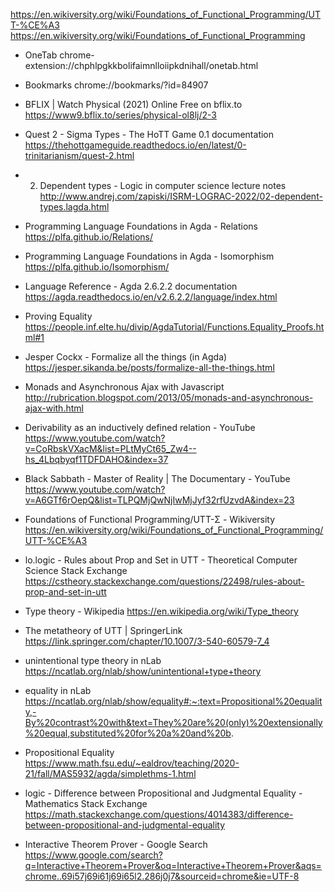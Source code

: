https://en.wikiversity.org/wiki/Foundations_of_Functional_Programming/UTT-%CE%A3
https://en.wikiversity.org/wiki/Foundations_of_Functional_Programming


* OneTab
chrome-extension://chphlpgkkbolifaimnlloiipkdnihall/onetab.html

* Bookmarks
chrome://bookmarks/?id=84907

* BFLIX | Watch Physical (2021) Online Free on bflix.to
https://www9.bflix.to/series/physical-ol8lj/2-3

* Quest 2 - Sigma Types - The HoTT Game 0.1 documentation
https://thehottgameguide.readthedocs.io/en/latest/0-trinitarianism/quest-2.html

* 2. Dependent types - Logic in computer science lecture notes
http://www.andrej.com/zapiski/ISRM-LOGRAC-2022/02-dependent-types.lagda.html

* Programming Language Foundations in Agda - Relations
https://plfa.github.io/Relations/

* Programming Language Foundations in Agda - Isomorphism
https://plfa.github.io/Isomorphism/

* Language Reference - Agda 2.6.2.2 documentation
https://agda.readthedocs.io/en/v2.6.2.2/language/index.html

* Proving Equality
https://people.inf.elte.hu/divip/AgdaTutorial/Functions.Equality_Proofs.html#1

* Jesper Cockx - Formalize all the things (in Agda)
https://jesper.sikanda.be/posts/formalize-all-the-things.html

* Monads and Asynchronous Ajax with Javascript
http://rubrication.blogspot.com/2013/05/monads-and-asynchronous-ajax-with.html

* Derivability as an inductively defined relation - YouTube
https://www.youtube.com/watch?v=CoRbskVXacM&list=PLtMyCt65_Zw4--hs_4Lbqbyqf1TDFDAHO&index=37

* Black Sabbath - Master of Reality | The Documentary - YouTube
https://www.youtube.com/watch?v=A6GTf6rOepQ&list=TLPQMjQwNjIwMjJyf32rfUzvdA&index=23

* Foundations of Functional Programming/UTT-Σ - Wikiversity
https://en.wikiversity.org/wiki/Foundations_of_Functional_Programming/UTT-%CE%A3

* lo.logic - Rules about Prop and Set in UTT - Theoretical Computer Science Stack Exchange
https://cstheory.stackexchange.com/questions/22498/rules-about-prop-and-set-in-utt

* Type theory - Wikipedia
https://en.wikipedia.org/wiki/Type_theory

* The metatheory of UTT | SpringerLink
https://link.springer.com/chapter/10.1007/3-540-60579-7_4

* unintentional type theory in nLab
https://ncatlab.org/nlab/show/unintentional+type+theory

* equality in nLab
https://ncatlab.org/nlab/show/equality#:~:text=Propositional%20equality,-By%20contrast%20with&text=They%20are%20(only)%20extensionally%20equal,substituted%20for%20a%20and%20b.

* Propositional Equality
https://www.math.fsu.edu/~ealdrov/teaching/2020-21/fall/MAS5932/agda/simplethms-1.html

* logic - Difference between Propositional and Judgmental Equality - Mathematics Stack Exchange
https://math.stackexchange.com/questions/4014383/difference-between-propositional-and-judgmental-equality

* Interactive Theorem Prover - Google Search
https://www.google.com/search?q=Interactive+Theorem+Prover&oq=Interactive+Theorem+Prover&aqs=chrome..69i57j69i61j69i65l2.286j0j7&sourceid=chrome&ie=UTF-8
